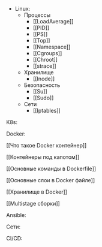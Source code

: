 - Linux:
	-  Процессы
		- [[LoadAverage]]
		- [[PID]]
		- [[PS]]
		- [[Top]]
		- [[Namespace]]
		- [[Cgroups]]
		- [[Chroot]]
		- [[strace]]
	- Хранилище
		- [[Inode]]
	- Безопасность
		- [[Su]]
		- [[Sudo]]
	- Сети
		- [[Iptables]] 

K8s:

Docker:

[[Что такое Docker контейнер]]

[[Контейнеры под капотом]]

[[Основные команды в Dockerfile]]

[[Основные слои в Docker файле]]

[[Хранилище в Docker]]

[[Multistage сборки]]

Ansible:

Сети:

CI/CD:
